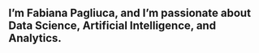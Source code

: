## I’m **Fabiana Pagliuca**, and I’m passionate about **Data Science, Artificial Intelligence, and Analytics**.  

<!--
**fabianapagliuca/fabianapagliuca** is a ✨ _special_ ✨ repository because its `README.md` (this file) appears on your GitHub profile.

Here are some ideas to get you started:
 
- 📚 MSc Data Analytics for Business @Cattolica

- ### 📫 How to reach me
- 📧 [fabianapagliuca@gmail.com](mailto:fabianapagliuca@gmail.com)  
- 💼 [LinkedIn](https://www.linkedin.com/in/fabianapagliuca/)  
- 💻 [GitHub Projects](https://github.com/fabianapagliuca)

-->
